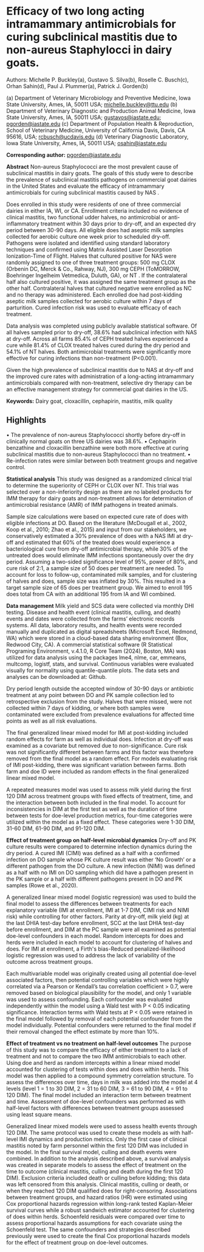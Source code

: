 # Efficacy of two long acting intramammary antimicrobials for curing subclinical mastitis due to non-aureus Staphylocci in dairy goats.

Authors: Michelle P. Buckley(a), Gustavo S. Silva(b), Roselle C. Busch(c), Orhan Sahin(d), Paul J. Plummer(a), Patrick J. Gorden(b)

(a) Department of Veterinary Microbiology and Preventive Medicine, Iowa State University, Ames, IA, 50011 USA; michelle.buckley@ttu.edu
(b) Department of Veterinary Diagnostic and Production Animal Medicine, Iowa State University, Ames, IA, 50011 USA; gustavos@iastate.edu; pgorden@iastate.edu
(c) Department of Population Health & Reproduction, School of Veterinary Medicine, University of California Davis, Davis, CA 95616, USA; rcbusch@ucdavis.edu
(d) Veterinary Diagnostic Laboratory, Iowa State University, Ames, IA, 50011 USA; osahin@iastate.edu

**Corresponding author:** pgorden@iastate.edu

**Abstract**
Non-aureus Staphylococci are the most prevalent cause of subclinical mastitis in dairy goats. The goals of this study were to describe the prevalence of subclinical mastitis pathogens on commercial goat dairies in the United States and evaluate the efficacy of intramammary antimicrobials for curing subclinical mastitis caused by NAS . 

Does enrolled in this study were residents of one of three commercial dairies in either IA, WI, or CA. Enrollment criteria included no evidence of clinical mastitis, two functional udder halves, no antimicrobial or anti-inflammatory treatment within 30 days prior to dry-off, and an expected dry period between 30-90 days. All eligible does had aseptic milk samples collected for aerobic culture one week prior to scheduled dry-off. Pathogens were isolated and identified using standard laboratory techniques and confirmed using Matrix Assisted Laser Desorption Ionization-Time of Flight. Halves that cultured positive for NAS were randomly assigned to one of three treatment groups: 500 mg CLOX  (Orbenin DC, Merck & Co., Rahway, NJ), 300 mg CEPH  (ToMORROW, Boehringer Ingelheim Vetmedica, Duluth, GA), or NT . If the contralateral half also cultured positive, it was assigned the same treatment group as the other half. Contralateral halves that cultured negative were enrolled as NC  and no therapy was administered. Each enrolled doe had post-kidding aseptic milk samples collected for aerobic culture within 7 days of parturition. Cured infection risk was used to evaluate efficacy of each treatment.

Data analysis was completed using publicly available statistical software. Of all halves sampled prior to dry-off, 38.6% had subclinical infection with NAS at dry-off. Across all farms 85.4% of CEPH treated halves experienced a cure while 81.4% of CLOX treated halves cured during the dry period and 54.1% of NT halves. Both antimicrobial treatments were significantly more effective for curing infections than non-treatment (P<0.001).

Given the high prevalence of subclinical mastitis due to NAS at dry-off and the improved cure rates with administration of a long-acting intramammary antimicrobials compared with non-treatment, selective dry therapy can be an effective management strategy for commercial goat dairies in the US.

**Keywords:** Dairy goat, cloxacillin, cephapirin, mastitis, milk quality

## Highlights
•	The prevalence of non-aureus Staphylococci shortly before dry-off in clinically normal goats on three US dairies was 38.6%.
•	Cephapirin benzathine and cloxacillin benzathine were both more effective at curing subclinical mastitis due to non-aureus Staphylococci than no treatment.
•	Re-infection rates were similar between both treatment groups and negative control.

**Statistical analysis**
This study was designed as a randomized clinical trial to determine the superiority of CEPH or CLOX over NT. This trial was selected over a non-inferiority design as there are no labeled products for IMM therapy for dairy goats and non-treatment allows for determination of antimicrobial resistance (AMR) of IMM pathogens in treated animals.

Sample size calculations were based on expected cure rate of does with eligible infections at DO. Based on the literature (McDougall et al., 2002, Koop et al., 2010; Zhao et al., 2015) and input from our stakeholders, we conservatively estimated a 30% prevalence of does with a NAS IMI at dry-off and estimated that 60% of the treated does would experience a bacteriological cure from dry-off antimicrobial therapy, while 30% of the untreated does would eliminate IMM infections spontaneously over the dry period. Assuming a two-sided significance level of 95%, power of 80%, and cure risk of 2:1, a sample size of 50 does per treatment are needed. To account for loss to follow-up, contaminated milk samples, and for clustering of halves and does, sample size was inflated by 30%. This resulted in a target sample size of 65 does per treatment group. We aimed to enroll 195 does total from CA with an additional 195 from IA and WI combined.

**Data management**
Milk yield and SCS data were collected via monthly DHI testing. Disease and health event (clinical mastitis, culling, and death) events and dates were collected from the farms’ electronic records systems. All data, laboratory results, and health events were recorded manually and duplicated as digital spreadsheets (Microsoft Excel, Redmond, WA) which were stored in a cloud-based data sharing environment (Box, Redwood City, CA). A commercial statistical software (R Statistical Programing Environment, v.4.1.0, R Core Team (2024), Boston, MA) was utilized for data analysis using the packages lme4, nlme, car, emmeans, multcomp, logistf, stats, and survival. Continuous variables were evaluated visually for normality using quantile-quantile plots. The data sets and analyses can be downloaded at: Github. 

Dry period length outside the accepted window of 30-90 days or antibiotic treatment at any point between DO and PK sample collection led to retrospective exclusion from the study. Halves that were missed, were not collected within 7 days of kidding, or where both samples were contaminated were excluded from prevalence evaluations for affected time points as well as all risk evaluations. 

The final generalized linear mixed model for IMI at post-kidding included random effects for farm as well as individual does. Infection at dry-off was examined as a covariate but removed due to non-significance. Cure risk was not significantly different between farms and this factor was therefore removed from the final model as a random effect. For models evaluating risk of IMI post-kidding, there was significant variation between farms. Both farm and doe ID were included as random effects in the final generalized linear mixed model.

A repeated measures model was used to assess milk yield during the first 120 DIM across treatment groups with fixed effects of treatment, time, and the interaction between both included in the final model. To account for inconsistencies in DIM at the first test as well as the duration of time between tests for doe-level production metrics, four-time categories were utilized within the model as a fixed effect. These categories were 1-30 DIM, 31-60 DIM, 61-90 DIM, and 91-120 DIM. 

**Effect of treatment group on half-level microbial dynamics**
Dry-off and PK culture results were compared to determine infection dynamics during the dry period. A cured IMI (CIMI) was defined as a half with a confirmed infection on DO sample whose PK culture result was either ‘No Growth’ or a different pathogen from the DO culture. A new infection (NIMI) was defined as a half with no IMI on DO sampling which did have a pathogen present in the PK sample or a half with different pathogens present in DO and PK samples (Rowe et al., 2020).

A generalized linear mixed model (logistic regression) was used to build the final model to assess the differences between treatments for each explanatory variable (IMI at enrollment, IMI at 1-7 DIM, CIMI risk and NIMI risk) while controlling for other factors. Parity at dry-off, milk yield (kg) at the last DHIA test-day before enrollment, SCC at the last DHIA test-day before enrollment, and DIM at the PC sample were all examined as potential doe-level confounders in each model. Random intercepts for does and herds were included in each model to account for clustering of halves and does. For IMI at enrollment, a Firth's bias-Reduced penalized-likelihood logistic regression was used to address the lack of variability of the outcome across treatment groups.

Each multivariable model was originally created using all potential doe-level associated factors, then potential controlling variables which were highly correlated via a Pearson or Kendall’s tau correlation coefficient > 0.7, were removed based on biological plausibility for the model, and only 1 variable was used to assess confounding. Each confounder was evaluated independently within the model using a Wald test with P < 0.05 indicating significance. Interaction terms with Wald tests at P < 0.05 were retained in the final model followed by removal of each potential confounder from the model individually. Potential confounders were returned to the final model if their removal changed the effect estimate by more than 10%.

**Effect of treatment vs no treatment on half-level outcomes**
The purpose of this study was to compare the efficacy of either treatment to a lack of treatment and not to compare the two IMM antimicrobials to each other. Using doe and herd as random intercepts within a linear mixed model accounted for clustering of tests within does and does within herds. This model was then applied to a compound symmetry correlation structure. To assess the differences over time, days in milk was added into the model at 4 levels (level 1 = 1 to 30 DIM, 2 = 31 to 60 DIM, 3 = 61 to 90 DIM, 4 = 91 to 120 DIM). The final model included an interaction term between treatment and time. Assessment of doe-level confounders was performed as with half-level factors with differences between treatment groups assessed using least square means. 

Generalized linear mixed models were used to assess health events through 120 DIM. The same protocol was used to create these models as with half-level IMI dynamics and production metrics. Only the first case of clinical mastitis noted by farm personnel within the first 120 DIM was included in the model. In the final survival model, culling and death events were combined. In addition to the analysis described above, a survival analysis was created in separate models to assess the effect of treatment on the time to outcome (clinical mastitis, culling and death during the first 120 DIM). Exclusion criteria included death or culling before kidding; this data was left censored from this analysis. Clinical mastitis, culling or death, or when they reached 120 DIM qualified does for right-censoring. Associations between treatment groups, and hazard ratios (HR) were estimated using Cox proportional hazards regression within long-rank tested Kaplan-Meier survival curves while a robust sandwich estimator accounted for clustering of does within herds. Schoenfeld residuals were compared over time to assess proportional hazards assumptions for each covariate using the Schoenfeld test. The same confounders and strategies described previously were used to create the final Cox proportional hazards models for the effect of treatment group on doe-level outcomes.

